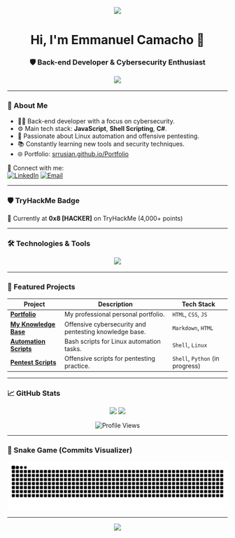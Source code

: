 <p align="center">
  <img src="https://capsule-render.vercel.app/api?type=waving&height=200&color=gradient&text=%F0%9F%91%BE%20SrRusian%20%F0%9F%94%90&&fontAlign=50&reversal=false&fontAlignY=35"/>
</p>

<h1 align="center">Hi, I'm Emmanuel Camacho 👋</h1>
<h3 align="center">🛡️ Back-end Developer & Cybersecurity Enthusiast</h3>

<p align="center">
  <img src="https://readme-typing-svg.herokuapp.com/?lines=Back-end+developer;Automating+Linux+tasks+with+Bash;Hacking+the+impossible;Always+learning+something+new...&center=true&width=500&height=45">
</p>

---

### 🧠 About Me

- 👨‍💻 Back-end developer with a focus on cybersecurity.
- ⚙️ Main tech stack: **JavaScript**, **Shell Scripting**, **C#**.
- 🐧 Passionate about Linux automation and offensive pentesting.
- 📚 Constantly learning new tools and security techniques.
- 🌐 Portfolio: [srrusian.github.io/Portfolio](https://srrusian.github.io/Portfolio)

🔗 Connect with me:  
[![LinkedIn](https://img.shields.io/badge/LinkedIn-blue?logo=linkedin&logoColor=white)](https://www.linkedin.com/in/srrusian)
[![Email](https://img.shields.io/badge/Email-D14836?logo=gmail&logoColor=white)](mailto:srremmanuelm@gmail.com)

---

### 🛡️ TryHackMe Badge
🏅 Currently at **0x8 [HACKER]** on TryHackMe (4,000+ points)

---

### 🛠 Technologies & Tools

<p align="center">
  <img src="https://skillicons.dev/icons?i=js,nodejs,bash,linux,html,css,git,github,vscode,docker,mysql" />
</p>

---

### 📂 Featured Projects

| Project                                                                  | Description                                                        | Tech Stack                        |
| ------------------------------------------------------------------------ | ------------------------------------------------------------------ | --------------------------------- |
| [**Portfolio**](https://github.com/SrRusian/Portfolio)                   | My professional personal portfolio.                                | `HTML`, `CSS`, `JS`               |
| [**My Knowledge Base**](https://github.com/SrRusian/My_Knowledge_Base)   | Offensive cybersecurity and pentesting knowledge base.             | `Markdown`, `HTML`                |
| [**Automation Scripts**](https://github.com/SrRusian/Automation_Scripts) | Bash scripts for Linux automation tasks.                           | `Shell`, `Linux`                  |
| [**Pentest Scripts**](https://github.com/SrRusian/Pentest_Scripts)       | Offensive scripts for pentesting practice.                         | `Shell`, `Python` (in progress)   |

---

### 📈 GitHub Stats

<p align="center">
  <img src="https://github-readme-stats.vercel.app/api?username=SrRusian&show_icons=true&theme=radical" />
  <img src="https://github-readme-stats.vercel.app/api/top-langs/?username=SrRusian&layout=compact&theme=radical" />
</p>

<p align="center">
  <img src="https://komarev.com/ghpvc/?username=SrRusian&label=Profile+views" alt="Profile Views" />
</p>

---

### 🐍 Snake Game (Commits Visualizer)

![Snake animation](https://github.com/SrRusian/SrRusian/blob/output/github-contribution-grid-snake.svg)

---

<p align="center">
  <img src="https://capsule-render.vercel.app/api?type=waving&color=gradient&height=100&section=footer"/>
</p>
